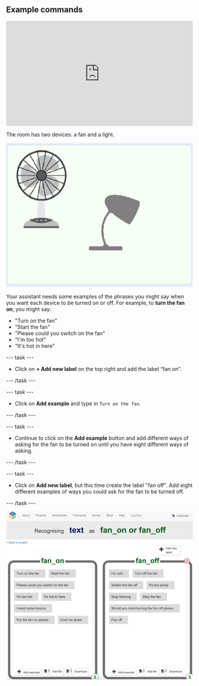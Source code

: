 ## Example commands

<html>
  <div style="position: relative; overflow: hidden; padding-top: 56.25%;">
    <iframe style="position: absolute; top: 0; left: 0; right: 0; width: 100%; height: 100%; border: none;" src="https://www.youtube.com/embed/aekrXl_-Q_o?rel=0&cc_load_policy=1" allowfullscreen allow="accelerometer; autoplay; clipboard-write; encrypted-media; gyroscope; picture-in-picture; web-share"></iframe>
  </div>
</html>

The room has two devices: a fan and a light.

![A fan and a light](images/classroom-devices.png)

Your assistant needs some examples of the phrases you might say when you want each device to be turned on or off. For example, to **turn the fan on**, you might say:

- "Turn on the fan"
- "Start the fan"
- "Please could you switch on the fan"
- "I'm too hot"
- "It's hot in here"

\--- task ---

- Click on **+ Add new label** on the top right and add the label “fan on”.

\--- /task ---

\--- task ---

- Click on **Add example** and type in `Turn on the fan`.

\--- /task ---

\--- task ---

- Continue to click on the **Add example** button and add different ways of asking for the fan to be turned on until you have eight different ways of asking.

\--- /task ---

\--- task ---

- Click on **Add new label**, but this time create the label "fan off". Add eight different examples of ways you could ask for the fan to be turned off.

\--- /task ---

![Fan on and off categories with eight examples of commands in each](images/fan-on-and-off.png)
